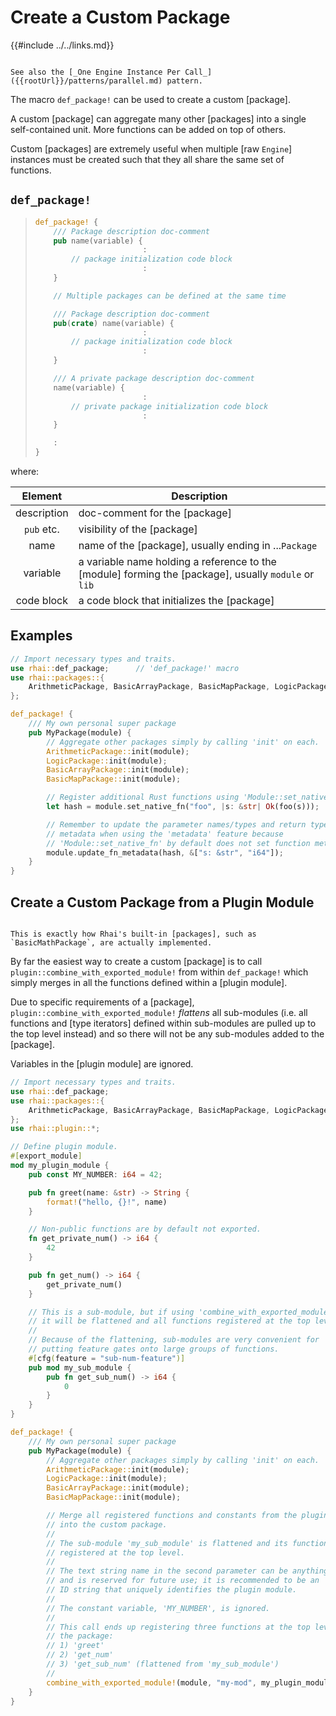 Create a Custom Package
=======================

{{#include ../../links.md}}

```admonish info.side "See also"

See also the [_One Engine Instance Per Call_]({{rootUrl}}/patterns/parallel.md) pattern.
```

The macro `def_package!` can be used to create a custom [package].

A custom [package] can aggregate many other [packages] into a single self-contained unit.
More functions can be added on top of others.

Custom [packages] are extremely useful when multiple [raw `Engine`] instances must be created such
that they all share the same set of functions.


`def_package!`
--------------

> ```rust
> def_package! {
>     /// Package description doc-comment
>     pub name(variable) {
>                         :
>         // package initialization code block
>                         :
>     }
>
>     // Multiple packages can be defined at the same time
>
>     /// Package description doc-comment
>     pub(crate) name(variable) {
>                         :
>         // package initialization code block
>                         :
>     }
> 
>     /// A private package description doc-comment
>     name(variable) {
>                         :
>         // private package initialization code block
>                         :
>     }
>
>     :
> }
> ```

where:

|   Element   | Description                                                                                          |
| :---------: | ---------------------------------------------------------------------------------------------------- |
| description | doc-comment for the [package]                                                                        |
| `pub` etc.  | visibility of the [package]                                                                          |
|    name     | name of the [package], usually ending in ...`Package`                                                |
|  variable   | a variable name holding a reference to the [module] forming the [package], usually `module` or `lib` |
| code block  | a code block that initializes the [package]                                                          |


Examples
--------

```rust
// Import necessary types and traits.
use rhai::def_package;      // 'def_package!' macro
use rhai::packages::{
    ArithmeticPackage, BasicArrayPackage, BasicMapPackage, LogicPackage
};

def_package! {
    /// My own personal super package
    pub MyPackage(module) {
        // Aggregate other packages simply by calling 'init' on each.
        ArithmeticPackage::init(module);
        LogicPackage::init(module);
        BasicArrayPackage::init(module);
        BasicMapPackage::init(module);

        // Register additional Rust functions using 'Module::set_native_fn'.
        let hash = module.set_native_fn("foo", |s: &str| Ok(foo(s)));

        // Remember to update the parameter names/types and return type
        // metadata when using the 'metadata' feature because
        // 'Module::set_native_fn' by default does not set function metadata.
        module.update_fn_metadata(hash, &["s: &str", "i64"]);
    }
}
```


Create a Custom Package from a Plugin Module
--------------------------------------------

```admonish question.side "Trivia"

This is exactly how Rhai's built-in [packages], such as `BasicMathPackage`, are actually implemented.
```

By far the easiest way to create a custom [package] is to call `plugin::combine_with_exported_module!`
from within `def_package!` which simply merges in all the functions defined within a [plugin module].

Due to specific requirements of a [package], `plugin::combine_with_exported_module!`
_flattens_ all sub-modules (i.e. all functions and [type iterators] defined within sub-modules
are pulled up to the top level instead) and so there will not be any sub-modules added to the [package].

Variables in the [plugin module] are ignored.

```rust
// Import necessary types and traits.
use rhai::def_package;
use rhai::packages::{
    ArithmeticPackage, BasicArrayPackage, BasicMapPackage, LogicPackage
};
use rhai::plugin::*;

// Define plugin module.
#[export_module]
mod my_plugin_module {
    pub const MY_NUMBER: i64 = 42;

    pub fn greet(name: &str) -> String {
        format!("hello, {}!", name)
    }

    // Non-public functions are by default not exported.
    fn get_private_num() -> i64 {
        42
    }

    pub fn get_num() -> i64 {
        get_private_num()
    }

    // This is a sub-module, but if using 'combine_with_exported_module!',
    // it will be flattened and all functions registered at the top level.
    //
    // Because of the flattening, sub-modules are very convenient for
    // putting feature gates onto large groups of functions.
    #[cfg(feature = "sub-num-feature")]
    pub mod my_sub_module {
        pub fn get_sub_num() -> i64 {
            0
        }
    }
}

def_package! {
    /// My own personal super package
    pub MyPackage(module) {
        // Aggregate other packages simply by calling 'init' on each.
        ArithmeticPackage::init(module);
        LogicPackage::init(module);
        BasicArrayPackage::init(module);
        BasicMapPackage::init(module);

        // Merge all registered functions and constants from the plugin module
        // into the custom package.
        //
        // The sub-module 'my_sub_module' is flattened and its functions
        // registered at the top level.
        //
        // The text string name in the second parameter can be anything
        // and is reserved for future use; it is recommended to be an
        // ID string that uniquely identifies the plugin module.
        //
        // The constant variable, 'MY_NUMBER', is ignored.
        //
        // This call ends up registering three functions at the top level of
        // the package:
        // 1) 'greet'
        // 2) 'get_num'
        // 3) 'get_sub_num' (flattened from 'my_sub_module')
        //
        combine_with_exported_module!(module, "my-mod", my_plugin_module));
    }
}
```
